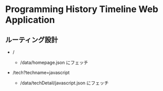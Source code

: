 # Programming History Timeline Web Application

## ルーティング設計

- /

  - /data/homepage.json にフェッチ

- /tech?techname=javascript

  - /data/techDetail/javascript.json にフェッチ
